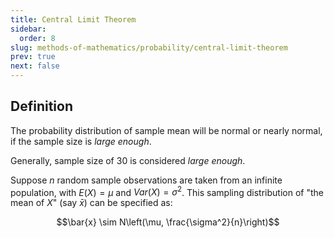 ```yaml
---
title: Central Limit Theorem
sidebar:
  order: 8
slug: methods-of-mathematics/probability/central-limit-theorem
prev: true
next: false
---
```


## Definition

The probability distribution of
sample mean will be normal or nearly normal, if the sample size is
_large enough_.

Generally, sample size of 30 is considered _large enough_.

Suppose $n$ random sample observations are taken from an infinite population, with $E(X) = \mu$ and $Var(X) = \sigma^2$. This sampling distribution of "the mean of $X$" (say $\bar x$) can be specified as:

```math
\bar{x} \sim N\left(\mu, \frac{\sigma^2}{n}\right)
```
